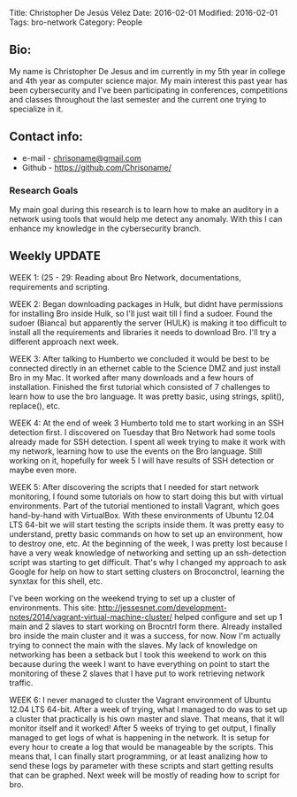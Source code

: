 Title: Christopher De Jesús Vélez
Date: 2016-02-01
Modified: 2016-02-01
Tags: bro-network
Category: People

## Bio:
 My name is Christopher De Jesus and im currently in my 5th year in college and 4th year as computer science major.
 My main interest this past year has been cybersecurity and I've been participating in conferences, competitions and classes
 throughout the last semester and the current one trying to specialize in it. 
 

## Contact info:

 - e-mail - <chrisoname@gmail.com>
 - Github - <https://github.com/Chrisoname/>

### Research Goals

My main goal during this research is to learn how to make an auditory in a network using tools that would help me 
detect any anomaly. With this I can enhance my knowledge in the cybersecurity branch. 

## Weekly UPDATE


WEEK 1: (25 - 29:
Reading about Bro Network, documentations, requirements and scripting.


WEEK 2:
Began downloading packages in Hulk, but didnt have permissions for installing Bro inside Hulk, so I'll just wait till I find a sudoer. Found the sudoer (Bianca) but apparently the server (HULK) is making it too difficult to install all the requirements and libraries it needs to download Bro. I'll try a different approach next week.

WEEK 3:
After talking to Humberto we concluded it would be best to be connected directly in an ethernet cable to the Science DMZ and just install Bro in my Mac. It worked after many downloads and a few hours of installation. Finished the first tutorial which consisted of 7 challenges to learn how to use the bro language. It was pretty basic, using strings, split(), replace(), etc. 

WEEK 4:
At the end of week 3 Humberto told me to start working in an SSH detection first. I discovered on Tuesday that Bro Network had some tools already made for SSH detection. I spent all week trying to make it work with my network, learning how to use the events on the Bro language. Still working on it, hopefully for week 5 I will have results of SSH detection or maybe even more.

WEEK 5:
After discovering the scripts that I needed for start network monitoring, I found some tutorials on how to start doing this but with virtual environments. Part of the tutorial mentioned to install Vagrant, which goes hand-by-hand with VirtualBox. With these environments of Ubuntu 12.04 LTS 64-bit we will start testing the scripts inside them. It was pretty easy to understand, pretty basic commands on how to set up an environment, how to destroy one, etc. At the beginning of the week, I was pretty lost because I have a very weak knowledge of networking and setting up an ssh-detection script was starting to get difficult. That's why I changed my approach to ask Google for help on how to start setting clusters on Broconctrol, learning the synxtax for this shell, etc. 

I've been working on the weekend trying to set up a cluster of environments. This site: http://jessesnet.com/development-notes/2014/vagrant-virtual-machine-cluster/ helped configure and set up 1 main and 2 slaves to start working on Brocntrl form there. Already installed bro inside the main cluster and it was a success, for now. Now I'm actually trying to connect the main with the slaves. My lack of knowledge on networking has been a setback but I took this weekend to work on this because during the week I want to have everything on point to start the monitoring of these 2 slaves that I have put to work retrieving network traffic. 

WEEK 6:
I never managed to cluster the Vagrant environment of Ubuntu 12.04 LTS 64-bit. After a week of trying, what I managed to do was to set up a cluster that practically is his own master and slave. That means, that it wll monitor itself and it worked! After 5 weeks of trying to get output, I finally managed to get logs of what is happening in the network. It is setup for every hour to create a log that would be manageable by the scripts. This means that, I can finally start programming, or at least analizing how to send these logs by parameter with these scripts and start getting results that can be graphed. Next week will be mostly of reading how to script for bro.

